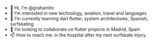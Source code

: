 - 👋 Hi, I’m @grahamito
- 👀 I’m interested in new technology, aviation, travel and languages
- 🌱 I’m currently learning dart flutter, system architectures, Spanish, surfskating
- 💞️ I’m looking to collaborate on flutter projects in Madrid, Spain 
- 📫 How to reach me: in the hospital after my next surfskate injury.

<!---
grahamito/grahamito is a ✨ special ✨ repository because its `README.md` (this file) appears on your GitHub profile.
You can click the Preview link to take a look at your changes.
--->
